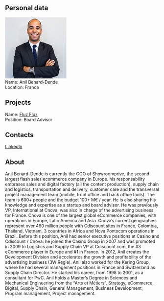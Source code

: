 ## Personal data
![anil benard-dende photo](photo/anil_benard-dende.jpg)  
Name:   Anil Benard-Dende  
Location: France  
## Projects 
Name: [Fluz Fluz](../projects/fluz_fluz.md)  
Position: Board Advisor   
## Contacts
[LinkedIn](https://www.linkedin.com/in/anil-benard-dende-177602/)    
## About
Anil Benard-Dende is currently the COO of Showroomprive, the second largest flash sales ecommerce company in Europe. his responsability embrases sales and digital factory (all the content production), supply chain and logistics, transportation and delivery, customer care and the transversal project management team (mobile, front office and back office tools). The team is 600+ people and the budget 100+ M€ / year.
He is also sharing his knowledge and expertise as a startup and board advisor.
He was previously VP, International at Cnova, was also in charge of the advertising business for France. Cnova is one of the largest global eCommerce companies, with operations in Europe, Latin America and Asia. Cnova’s current geographies represent over 460 million people with Cdiscount sites in France, Colombia, Thailand, Vietnam, 3 countries in Africa and Nova Pontocom operations in Brazil.
Before this position, Anil had senior executive positions at Casino and Cdiscount / Cnova: he joined the Casino Group in 2007 and was promoted in 2009 to Logistics and Supply Chain VP at Cdiscount.com, the #3 eCommerce player in Europe and #1 in France. In 2012, Anil creates the Development Division and accelerates the growth and profitability of the advertising business (3W Regie). Anil also worked for the Kering Group, where he had several management positions in France and Switzerland as Supply Chain Director. He started his career, from 1998 to 2001, as a consultant for PwC. Anil holds a Master’s Degree in Sciences and Mechanical Engineering from the “Arts et Métiers”.
Strategy, eCommerce, Digital, Supply Chain, General Management, Business Development, Program management, Project management.
